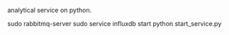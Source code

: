 analytical service on python. 

sudo rabbitmq-server
sudo service influxdb start
python start_service.py
